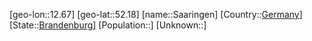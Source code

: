 ﻿---
location: [52.18,12.67]
type: City
tags:
- geo/City


SpocWebEntityId: 33859
isDeleted: false
confidential: public

---
[geo-lon::12.67]
[geo-lat::52.18]
[name::Saaringen]
[Country::[Germany](geo/Continent/Europe/Germany.md)]
[State::[Brandenburg](geo/Continent/Europe/Germany/Brandenburg.md)]
[Population::]
[Unknown::]

